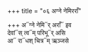 +++
title = "०६ अग्ने नेमिरराँ"

+++
अ᳓ग्ने नेमि᳓र् अराँ᳓ इव  
देवां᳓स् त्व᳓म् परिभू᳓र् असि  
आ᳓ रा᳓धश् चित्र᳓म् ऋञ्जसे